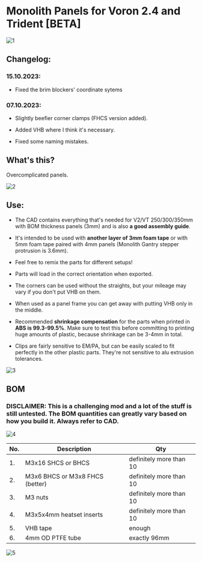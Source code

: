 # Monolith Panels for Voron 2.4 and Trident [BETA]

![1](Images/distant_view.png)

## Changelog:

### 15.10.2023:
- Fixed the brim blockers' coordinate sytems

### 07.10.2023:
- Slightly beefier corner clamps (FHCS version added).

- Added VHB where I think it's necessary.

- Fixed some naming mistakes.
 
## What's this?
Overcomplicated panels.

![2](Images/upside_down.png)

## Use: 
- The CAD contains everything that's needed for V2/VT 250/300/350mm with BOM thickness panels (3mm) and is also **a good assembly guide**.

- It's intended to be used with **another layer of 3mm foam tape** or with 5mm foam tape paired with 4mm panels (Monolith Gantry stepper protrusion is 3.6mm).

- Feel free to remix the parts for different setups!

- Parts will load in the correct orientation when exported.

- The corners can be used without the straights, but your mileage may vary if you don't put VHB on them.

- When used as a panel frame you can get away with putting VHB only in the middle.

- Recommended **shrinkage compensation** for the parts when printed in **ABS is 99.3-99.5%**. Make sure to test this before committing to printing huge amounts of plastic, because shrinkage can be 3-4mm in total.

- Clips are fairly sensitive to EM/PA, but can be easily scaled to fit perfectly in the other plastic parts. They're not sensitive to alu extrusion tolerances.

![3](Images/inside.png)

## BOM
### DISCLAIMER: This is a challenging mod and a lot of the stuff is still untested. The BOM quantities can greatly vary based on how you build it. Always refer to CAD.

![4](Images/spread_out.png)

|No.|Description|Qty|
|---|---|---|
|1.|M3x16 SHCS or BHCS|definitely more than 10|
|2.|M3x6 BHCS or M3x8 FHCS (better)|definitely more than 10|
|3.|M3 nuts|definitely more than 10|
|4.|M3x5x4mm heatset inserts|definitely more than 10|
|5.|VHB tape|enough|
|6.|4mm OD PTFE tube|exactly 96mm|

![5](Images/corner_closeup.png)